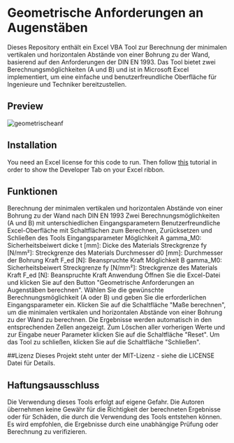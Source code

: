 # Geometrische Anforderungen an Augenstäben

Dieses Repository enthält ein Excel VBA Tool zur Berechnung der minimalen vertikalen und horizontalen Abstände von einer Bohrung zu der Wand, basierend auf den Anforderungen der DIN EN 1993. Das Tool bietet zwei Berechnungsmöglichkeiten (A und B) und ist in Microsoft Excel implementiert, um eine einfache und benutzerfreundliche Oberfläche für Ingenieure und Techniker bereitzustellen.

## Preview


![geometrischeanf](https://user-images.githubusercontent.com/123315352/224512237-f9a30b3e-7e52-43da-9ed1-664cc1de5bfa.gif)

## Installation

You need an Excel license for this code to run. Then follow [this](https://www.excelcampus.com/vba/enable-developer-tab/) tutorial in order to show the Developer Tab on your Excel ribbon.

## Funktionen
Berechnung der minimalen vertikalen und horizontalen Abstände von einer Bohrung zu der Wand nach DIN EN 1993
Zwei Berechnungsmöglichkeiten (A und B) mit unterschiedlichen Eingangsparametern
Benutzerfreundliche Excel-Oberfläche mit Schaltflächen zum Berechnen, Zurücksetzen und Schließen des Tools
Eingangsparameter
Möglichkeit A
gamma_M0: Sicherheitsbeiwert
dicke t [mm]: Dicke des Materials
Streckgrenze fy [N/mm²]: Streckgrenze des Materials
Durchmesser d0 [mm]: Durchmesser der Bohrung
Kraft F_ed [N]: Beanspruchte Kraft
Möglichkeit B
gamma_M0: Sicherheitsbeiwert
Streckgrenze fy [N/mm²]: Streckgrenze des Materials
Kraft F_ed [N]: Beanspruchte Kraft
Anwendung
Öffnen Sie die Excel-Datei und klicken Sie auf den Button "Geometrische Anforderungen an Augenstäben berechnen".
Wählen Sie die gewünschte Berechnungsmöglichkeit (A oder B) und geben Sie die erforderlichen Eingangsparameter ein.
Klicken Sie auf die Schaltfläche "Maße berechnen", um die minimalen vertikalen und horizontalen Abstände von einer Bohrung zu der Wand zu berechnen.
Die Ergebnisse werden automatisch in den entsprechenden Zellen angezeigt.
Zum Löschen aller vorherigen Werte und zur Eingabe neuer Parameter klicken Sie auf die Schaltfläche "Reset".
Um das Tool zu schließen, klicken Sie auf die Schaltfläche "Schließen".



##Lizenz
Dieses Projekt steht unter der MIT-Lizenz - siehe die LICENSE Datei für Details.

## Haftungsausschluss
Die Verwendung dieses Tools erfolgt auf eigene Gefahr. Die Autoren übernehmen keine Gewähr für die Richtigkeit der berechneten Ergebnisse oder für Schäden, die durch die Verwendung des Tools entstehen können. Es wird empfohlen, die Ergebnisse durch eine unabhängige Prüfung oder Berechnung zu verifizieren.



